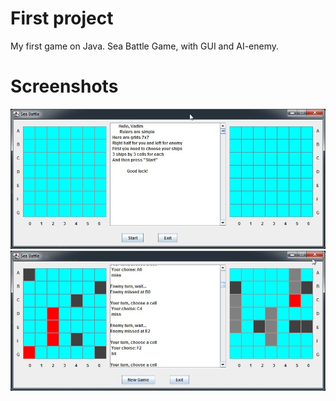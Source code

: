# First project
My first game on Java. Sea Battle Game, with GUI and AI-enemy.
# Screenshots
![1](https://github.com/VaJar97/Sea-Battle-Game/raw/master/screenshot/1.jpg)
![1](https://github.com/VaJar97/Sea-Battle-Game/raw/master/screenshot/2.jpg)
